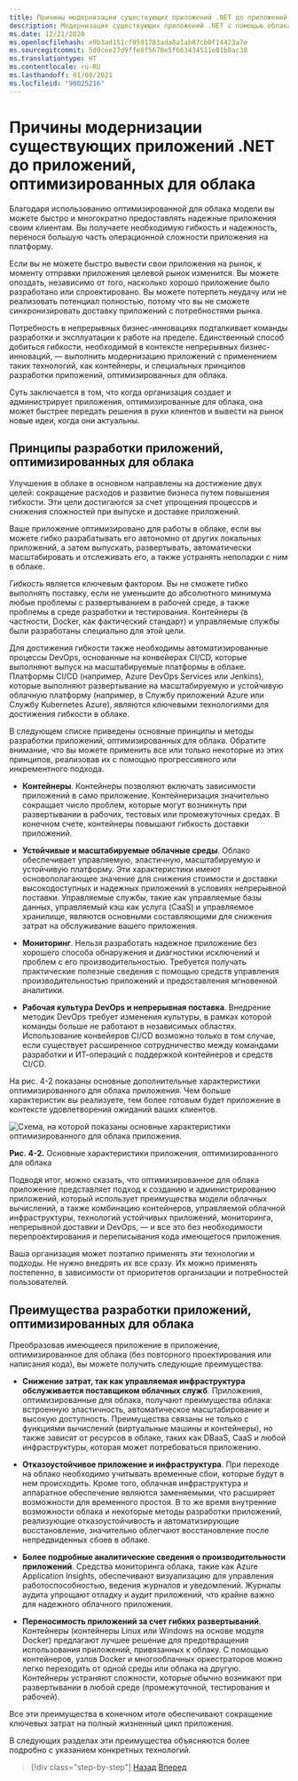 ```yaml
---
title: Причины модернизации существующих приложений .NET до приложений, оптимизированных для облака
description: Модернизация существующих приложений .NET с помощью облака Azure и контейнеров Windows | Причины модернизации существующих приложений .NET до приложений, оптимизированных для облака
ms.date: 12/21/2020
ms.openlocfilehash: e9b3ad151cf0591783ada8a1ab87cb0f14423a7e
ms.sourcegitcommit: 5d9cee27d9ffe8f5670e5f663434511e81b8ac38
ms.translationtype: HT
ms.contentlocale: ru-RU
ms.lasthandoff: 01/08/2021
ms.locfileid: "98025216"
---
```

# <a name="reasons-to-modernize-existing-net-apps-to-cloud-optimized-applications"></a>Причины модернизации существующих приложений .NET до приложений, оптимизированных для облака

Благодаря использованию оптимизированной для облака модели вы можете быстро и многократно предоставлять надежные приложения своим клиентам. Вы получаете необходимую гибкость и надежность, перенося большую часть операционной сложности приложения на платформу.

Если вы не можете быстро вывести свои приложения на рынок, к моменту отправки приложения целевой рынок изменится. Вы можете опоздать, независимо от того, насколько хорошо приложение было разработано или спроектировано. Вы можете потерпеть неудачу или не реализовать потенциал полностью, потому что вы не сможете синхронизировать доставку приложений с потребностями рынка.

Потребность в непрерывных бизнес-инновациях подталкивает команды разработки и эксплуатации к работе на пределе. Единственный способ добиться гибкости, необходимой в контексте непрерывных бизнес-инноваций, — выполнить модернизацию приложений с применением таких технологий, как контейнеры, и специальных принципов разработки приложений, оптимизированных для облака.

Суть заключается в том, что когда организация создает и администрирует приложения, оптимизированные для облака, она может быстрее передать решения в руки клиентов и вывести на рынок новые идеи, когда они актуальны.

## <a name="cloud-optimized-application-principles-and-tenets"></a>Принципы разработки приложений, оптимизированных для облака

Улучшения в облаке в основном направлены на достижение двух целей: сокращение расходов и развитие бизнеса путем повышения гибкости. Эти цели достигаются за счет упрощения процессов и снижения сложностей при выпуске и доставке приложений.

Ваше приложение оптимизировано для работы в облаке, если вы можете гибко разрабатывать его автономно от других локальных приложений, а затем выпускать, развертывать, автоматически масштабировать и отслеживать его, а также устранять неполадки с ним в облаке.

*Гибкость* является ключевым фактором. Вы не сможете гибко выполнять поставку, если не уменьшите до абсолютного минимума любые проблемы с развертыванием в рабочей среде, а также проблемы в среде разработки и тестирования. Контейнеры (в частности, Docker, как фактический стандарт) и управляемые службы были разработаны специально для этой цели.

Для достижения гибкости также необходимы автоматизированные процессы DevOps, основанные на конвейерах CI/CD, которые выполняют выпуск на масштабируемые платформы в облаке. Платформы CI/CD (например, Azure DevOps Services или Jenkins), которые выполняют развертывание на масштабируемую и устойчивую облачную платформу (например, в Службу приложений Azure или Службу Kubernetes Azure), являются ключевыми технологиями для достижения гибкости в облаке.

В следующем списке приведены основные принципы и методы разработки приложений, оптимизированных для облака. Обратите внимание, что вы можете применить все или только некоторые из этих принципов, реализовав их с помощью прогрессивного или инкрементного подхода.

- **Контейнеры**. Контейнеры позволяют включать зависимости приложений в само приложение. Контейнеризация значительно сокращает число проблем, которые могут возникнуть при развертывании в рабочих, тестовых или промежуточных средах. В конечном счете, контейнеры повышают гибкость доставки приложений.

- **Устойчивые и масштабируемые облачные среды**. Облако обеспечивает управляемую, эластичную, масштабируемую и устойчивую платформу. Эти характеристики имеют основополагающее значение для снижения стоимости и доставки высокодоступных и надежных приложений в условиях непрерывной поставки. Управляемые службы, такие как управляемые базы данных, управляемый кэш как услуга (CaaS) и управляемое хранилище, являются основными составляющими для снижения затрат на обслуживание вашего приложения.

- **Мониторинг**. Нельзя разработать надежное приложение без хорошего способа обнаружения и диагностики исключений и проблем с его производительностью. Требуется получать практические полезные сведения с помощью средств управления производительностью приложений и предоставления мгновенной аналитики.

- **Рабочая культура DevOps и непрерывная поставка**. Внедрение методик DevOps требует изменения культуры, в рамках которой команды больше не работают в независимых областях. Использование конвейеров CI/CD возможно только в том случае, если существует расширенное сотрудничество между командами разработки и ИТ-операций с поддержкой контейнеров и средств CI/CD.

На рис. 4-2 показаны основные дополнительные характеристики оптимизированного для облака приложения. Чем больше характеристик вы реализуете, тем более готовым будет приложение в контексте удовлетворения ожиданий ваших клиентов.

![Схема, на которой показаны основные характеристики оптимизированного для облака приложения.](./media/main-pillars-cloud-optimized-application.png)

**Рис. 4-2.** Основные характеристики приложения, оптимизированного для облака

Подводя итог, можно сказать, что оптимизированное для облака приложение представляет подход к созданию и администрированию приложений, который использует преимущества модели облачных вычислений, а также комбинацию контейнеров, управляемой облачной инфраструктуры, технологий устойчивых приложений, мониторинга, непрерывной доставки и DevOps, — и все это без необходимости перепроектирования и переписывания кода имеющегося приложения.

Ваша организация может поэтапно применять эти технологии и подходы. Не нужно внедрять их все сразу. Их можно применять постепенно, в зависимости от приоритетов организации и потребностей пользователей.

## <a name="benefits-of-a-cloud-optimized-application"></a>Преимущества разработки приложений, оптимизированных для облака

Преобразовав имеющееся приложение в приложение, оптимизированное для облака (без повторного проектирования или написания кода), вы можете получить следующие преимущества:

- **Снижение затрат, так как управляемая инфраструктура обслуживается поставщиком облачных служб**. Приложения, оптимизированные для облака, получают преимущества облака: встроенную эластичность, автоматическое масштабирование и высокую доступность. Преимущества связаны не только с функциями вычислений (виртуальные машины и контейнеры), но также зависят от ресурсов в облаке, таких как DBaaS, CaaS и любой инфраструктуры, которая может потребоваться приложению.

- **Отказоустойчивое приложение и инфраструктура**. При переходе на облако необходимо учитывать временные сбои, которые будут в нем происходить. Кроме того, облачная инфраструктура и аппаратное обеспечение являются заменяемыми, что расширяет возможности для временного простоя. В то же время внутренние возможности облака и некоторые методы разработки приложений, реализующие отказоустойчивость и автоматизирующие восстановление, значительно облегчают восстановление после непредвиденных сбоев в облаке.

- **Более подробные аналитические сведения о производительности приложений**. Средства мониторинга облака, такие как Azure Application Insights, обеспечивают визуализацию для управления работоспособностью, ведения журналов и уведомлений. Журналы аудита упрощают отладку и аудит приложений, что крайне важно для надежного облачного приложения.

- **Переносимость приложений за счет гибких развертываний**. Контейнеры (контейнеры Linux или Windows на основе модуля Docker) предлагают лучшее решение для предотвращения использования приложений, привязанных к облаку. С помощью контейнеров, узлов Docker и многооблачных оркестраторов можно легко переходить от одной среды или облака на другую. Контейнеры устраняют сложности, которые обычно возникают при развертывании в любой среде (промежуточной, тестирования и рабочей).

Все эти преимущества в конечном итоге обеспечивают сокращение ключевых затрат на полный жизненный цикл приложения.

В следующих разделах эти преимущества объясняются более подробно с указанием конкретных технологий.

>[!div class="step-by-step"]
>[Назад](index.md)
>[Вперед](microsoft-technologies-in-cloud-optimized-applications.md)
